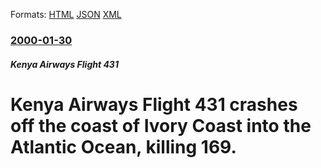 
Formats: [HTML](/news/2000/01/30/kenya-airways-flight-431-crashes-off-the-coast-of-ivory-coast-into-the-atlantic-ocean-killing-169.html)  [JSON](/news/2000/01/30/kenya-airways-flight-431-crashes-off-the-coast-of-ivory-coast-into-the-atlantic-ocean-killing-169.json)  [XML](/news/2000/01/30/kenya-airways-flight-431-crashes-off-the-coast-of-ivory-coast-into-the-atlantic-ocean-killing-169.xml)  

### [2000-01-30](/news/2000/01/30/index.md)

##### Kenya Airways Flight 431
# Kenya Airways Flight 431 crashes off the coast of Ivory Coast into the Atlantic Ocean, killing 169.



